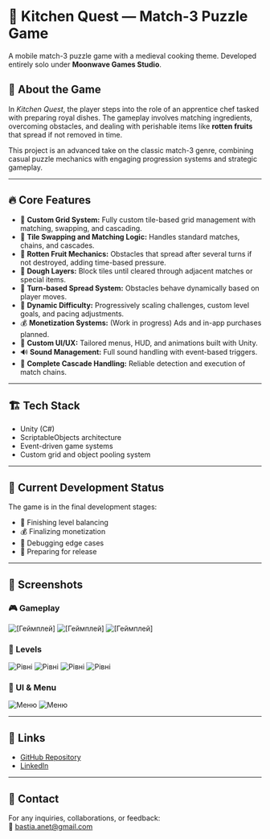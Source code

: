 # 🍳 Kitchen Quest — Match-3 Puzzle Game

A mobile match-3 puzzle game with a medieval cooking theme. Developed entirely solo under **Moonwave Games Studio**.

## 🎯 About the Game
In *Kitchen Quest*, the player steps into the role of an apprentice chef tasked with preparing royal dishes. The gameplay involves matching ingredients, overcoming obstacles, and dealing with perishable items like **rotten fruits** that spread if not removed in time.

This project is an advanced take on the classic match-3 genre, combining casual puzzle mechanics with engaging progression systems and strategic gameplay.

---

## 🔥 Core Features
- 🎲 **Custom Grid System:** Fully custom tile-based grid management with matching, swapping, and cascading.
- 🔄 **Tile Swapping and Matching Logic:** Handles standard matches, chains, and cascades.
- 🍏 **Rotten Fruit Mechanics:** Obstacles that spread after several turns if not destroyed, adding time-based pressure.
- 🍞 **Dough Layers:** Block tiles until cleared through adjacent matches or special items.
- 🎯 **Turn-based Spread System:** Obstacles behave dynamically based on player moves.
- 🔧 **Dynamic Difficulty:** Progressively scaling challenges, custom level goals, and pacing adjustments.
- 💰 **Monetization Systems:** (Work in progress) Ads and in-app purchases planned.
- 🎨 **Custom UI/UX:** Tailored menus, HUD, and animations built with Unity.
- 🔊 **Sound Management:** Full sound handling with event-based triggers.
- 🐛 **Complete Cascade Handling:** Reliable detection and execution of match chains.

---

## 🏗️ Tech Stack
- Unity (C#)
- ScriptableObjects architecture
- Event-driven game systems
- Custom grid and object pooling system

---

## 🚀 Current Development Status
The game is in the final development stages:
- 🧠 Finishing level balancing
- 💰 Finalizing monetization
- 🐛 Debugging edge cases
- 🎯 Preparing for release

---

## 📸 Screenshots


### 🎮 Gameplay
![[Геймплей]](https://github.com/user-attachments/assets/8c76e7ad-140a-4e58-92c0-96c8c4ca5d24)
![[Геймплей]](https://github.com/user-attachments/assets/c2fdf5c8-7171-45a9-90b7-7e1e00c650a5)
![[Геймплей]](https://github.com/user-attachments/assets/7292506c-a1fc-4880-8bb9-10b2c0a46dc0)

### 📜 Levels
![Рівні](https://github.com/user-attachments/assets/17adc397-14e3-4279-888c-43593f2391fa)
![Рівні](https://github.com/user-attachments/assets/4a14168b-4907-46de-9afd-5f4657cf19c5)
![Рівні](https://github.com/user-attachments/assets/258c850f-47ba-41c0-8c1c-a6d26ae37563)
![Рівні](https://github.com/user-attachments/assets/994325a6-78d5-45f3-9d2f-4f2244731239)

### 🧭 UI & Menu
![Меню](https://github.com/user-attachments/assets/569a4610-c120-44ce-9ca2-c935890dea5c)
![Меню](https://github.com/user-attachments/assets/8e593ec6-c3aa-41c1-8f24-4feca1b00bc1)




---

## 🔗 Links
- [GitHub Repository](https://github.com/Anastasia242/Mach3)
- [LinkedIn](www.linkedin.com/in/anastasiia-nahorna-3918a2249)


---

## 🙌 Contact
For any inquiries, collaborations, or feedback:  
📧 bastia.anet@gmail.com

